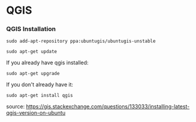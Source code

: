 # QGIS

### QGIS Installation


`sudo add-apt-repository ppa:ubuntugis/ubuntugis-unstable`

`sudo apt-get update`

If you already have qgis installed:

`sudo apt-get upgrade`

If you don't already have it:

`sudo apt-get install qgis`

source: https://gis.stackexchange.com/questions/133033/installing-latest-qgis-version-on-ubuntu

